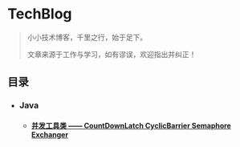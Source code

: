 # TechBlog
> 小小技术博客，千里之行，始于足下。
>
> 文章来源于工作与学习，如有谬误，欢迎指出并纠正！

## 目录
* ### Java
	* #### [并发工具类 —— CountDownLatch CyclicBarrier Semaphore Exchanger](https://github.com/HCoderCui/TechBlog)
